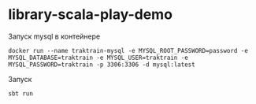 # library-scala-play-demo

Запуск mysql в контейнере
```
docker run --name traktrain-mysql -e MYSQL_ROOT_PASSWORD=password -e MYSQL_DATABASE=traktrain -e MYSQL_USER=traktrain -e MYSQL_PASSWORD=traktrain -p 3306:3306 -d mysql:latest
```

Запуск
```
sbt run
```
